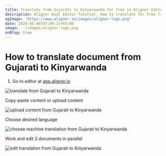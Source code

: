 ```yaml
---
title: Translate from Gujarati to Kinyarwanda for free in Aligner Editor
description: Aligner Dual Editor Tutorial. How to translate for free from Gujarati to Kinyarwanda. Aligner is multilingual document management platform. 
ogImage: "https://www.aligner.io/images/aligner-logo.png"
date: 2020-05-06T07:09:21+03:00
image: ../images/aligner-logo.png
onBlog: true
---
```


# How to translate document from Gujarati to Kinyarwanda

1. Go to editor at [app.aligner.io](https://app.aligner.io "Aligner App web page")

![translate from Gujarati to Kinyarwanda](../aligner-blank-editor.png "translate from Gujarati to Kinyarwanda")

Copy-paste content or upload content

![upload content from Gujarati to Kinyarwanda](../aligner-uploaded-document.png "upload content from Gujarati to Kinyarwanda")

Choose desired language

![choose machine translation from Gujarati to Kinyarwanda](../aligner-language-dropdown.png "choose machine translation from Gujarati to Kinyarwanda")

Work and edit 2 documents in parallel

![edit translation from Gujarati to Kinyarwanda](../aligner-double-sitded-editor.png "edit translation from Gujarati to Kinyarwanda")

